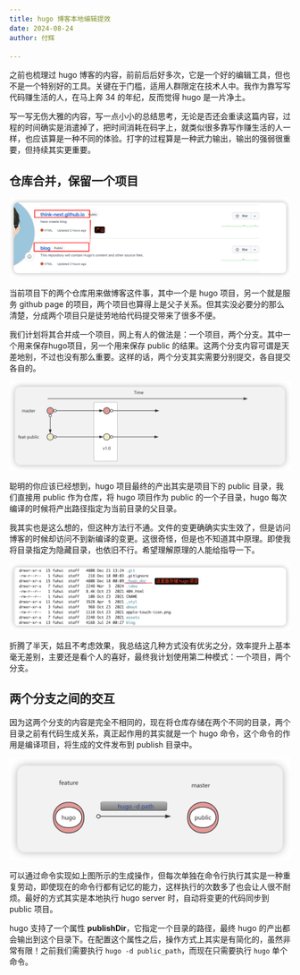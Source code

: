 ```yaml
---
title: hugo 博客本地编辑提效
date: 2024-08-24
author: 付辉

---
```


之前也梳理过 hugo 博客的内容，前前后后好多次，它是一个好的编辑工具，但也不是一个特别好的工具。关键在于门槛，适用人群限定在技术人中。我作为靠写写代码赚生活的人，在马上奔 34 的年纪，反而觉得 hugo 是一片净土。

写一写无伤大雅的内容，写一点小小的总结思考，无论是否还会重读这篇内容，过程的时间确实是消遣掉了，把时间消耗在码字上，就类似很多靠写作赚生活的人一样，也应该算是一种不同的体验。打字的过程算是一种武力输出，输出的强弱很重要，但持续其实更重要。


## 仓库合并，保留一个项目

![仓库现状](./images/src-repos.png)

当前项目下的两个仓库用来做博客这件事，其中一个是 hugo 项目，另一个就是服务 github page 的项目，两个项目也算得上是父子关系。但其实没必要分的那么清楚，分成两个项目只是徒劳地给代码提交带来了很多不便。

我们计划将其合并成一个项目，网上有人的做法是：一个项目，两个分支。其中一个用来保存hugo项目，另一个用来保存 public 的结果。这两个分支内容可谓是天差地别，不过也没有那么重要。这样的话，两个分支其实需要分别提交，各自提交各自的。

![两个分支模式](./images/repo-branch.png)

聪明的你应该已经想到，hugo 项目最终的产出其实是项目下的 public 目录，我们直接用 public 作为仓库，将 hugo 项目作为 public 的一个子目录，hugo 每次编译的时候将产出路径指定为当前目录的父目录。

我其实也是这么想的，但这种方法行不通。文件的变更确确实实生效了，但是访问博客的时候却访问不到新编译的变更。这很奇怪，但是也不知道其中原理。即使我将目录指定为隐藏目录，也依旧不行。希望理解原理的人能给指导一下。

![不可见目录](./images/hugo-dir.png)

折腾了半天，姑且不考虑效果，我总结这几种方式没有优劣之分，效率提升上基本毫无差别，主要还是看个人的喜好，最终我计划使用第二种模式：一个项目，两个分支。

## 两个分支之间的交互

因为这两个分支的内容是完全不相同的，现在将仓库存储在两个不同的目录，两个目录之前有代码生成关系，真正起作用的其实就是一个 hugo 命令，这个命令的作用是编译项目，将生成的文件发布到 publish 目录中。

![hugo命令生成](./images/public-dir.png)

可以通过命令实现如上图所示的生成操作，但每次单独在命令行执行其实是一种重复劳动，即使现在的命令行都有记忆的能力，这样执行的次数多了也会让人很不耐烦。最好的方式其实是本地执行 hugo server 时，自动将变更的代码同步到 public 项目。

hugo 支持了一个属性 **publishDir**，它指定一个目录的路径，最终 hugo 的产出都会输出到这个目录下。在配置这个属性之后，操作方式上其实是有简化的，虽然非常有限！之前我们需要执行 `hugo -d public_path`，而现在只需要执行 `hugo` 单个命令。




